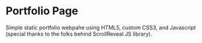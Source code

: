 # Portfolio Page 

Simple static portfolio webpahe using HTML5, custom CSS3, and Javascript (special thanks to the folks behind ScrollReveal JS library). 
